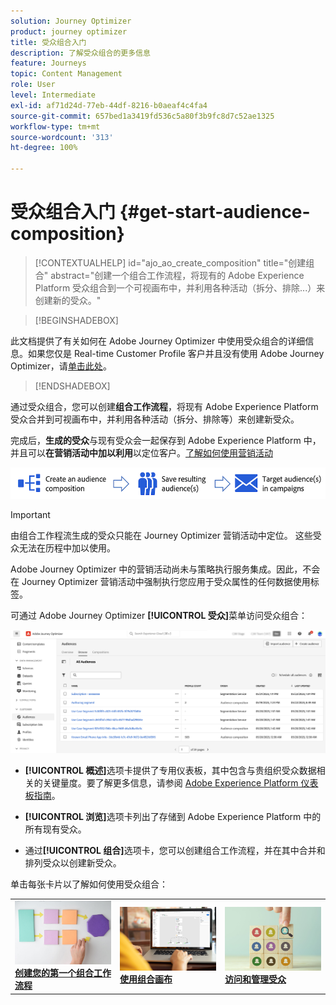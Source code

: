 ```yaml
---
solution: Journey Optimizer
product: journey optimizer
title: 受众组合入门
description: 了解受众组合的更多信息
feature: Journeys
topic: Content Management
role: User
level: Intermediate
exl-id: af71d24d-77eb-44df-8216-b0aeaf4c4fa4
source-git-commit: 657bed1a3419fd536c5a80f3b9fc8d7c52ae1325
workflow-type: tm+mt
source-wordcount: '313'
ht-degree: 100%

---
```


# 受众组合入门 {#get-start-audience-composition}

>[!CONTEXTUALHELP]
>id="ajo_ao_create_composition"
>title="创建组合"
>abstract="创建一个组合工作流程，将现有的 Adobe Experience Platform 受众组合到一个可视画布中，并利用各种活动（拆分、排除...）来创建新的受众。"

>[!BEGINSHADEBOX]

此文档提供了有关如何在 Adobe Journey Optimizer 中使用受众组合的详细信息。如果您仅是 Real-time Customer Profile 客户并且没有使用 Adobe Journey Optimizer，请[单击此处](https://experienceleague.adobe.com/docs/experience-platform/segmentation/ui/audience-composition.html?lang=zh-Hans)。

>[!ENDSHADEBOX]

通过受众组合，您可以创建&#x200B;**组合工作流程**，将现有 Adobe Experience Platform 受众合并到可视画布中，并利用各种活动（拆分、排除等）来创建新受众。

完成后，**生成的受众**&#x200B;与现有受众会一起保存到 Adobe Experience Platform 中，并且可以&#x200B;**在营销活动中加以利用**&#x200B;以定位客户。[了解如何使用营销活动](../campaigns/get-started-with-campaigns.md)

![](assets/audiences-process.png)

>[!IMPORTANT]
>
>由组合工作程流生成的受众只能在 Journey Optimizer 营销活动中定位。 这些受众无法在历程中加以使用。
>
>Adobe Journey Optimizer 中的营销活动尚未与策略执行服务集成。因此，不会在 Journey Optimizer 营销活动中强制执行您应用于受众属性的任何数据使用标签。

可通过 Adobe Journey Optimizer **[!UICONTROL 受众]**&#x200B;菜单访问受众组合：

![](assets/audiences-browse.png)

* **[!UICONTROL 概述]**&#x200B;选项卡提供了专用仪表板，其中包含与贵组织受众数据相关的关键量度。要了解更多信息，请参阅 [Adobe Experience Platform 仪表板指南](https://experienceleague.adobe.com/docs/experience-platform/dashboards/guides/segments.html?lang=zh-Hans)。

* **[!UICONTROL 浏览]**&#x200B;选项卡列出了存储到 Adobe Experience Platform 中的所有现有受众。

* 通过&#x200B;**[!UICONTROL 组合]**&#x200B;选项卡，您可以创建组合工作流程，并在其中合并和排列受众以创建新受众。

单击每张卡片以了解如何使用受众组合：

<table style="table-layout:fixed"><tr style="border: 0;">
<td><a href="create-compositions.md"><img alt="创建组合工作流程" src="../assets/do-not-localize/ao-workflows.jpg"></a>
<div><a href="create-compositions.md"><strong>创建您的第一个组合工作流程</strong></a></div></td>
<td><a href="composition-canvas.md"><img alt="使用组合画布" src="../assets/do-not-localize/ao-canvas.jpg"></a>
<div><a href="composition-canvas.md"><strong>使用组合画布</strong></a></div></td>
<td><a href="access-audiences.md"><img alt="访问和管理受众" src="../assets/do-not-localize/ao-audiences.jpeg"></a>
<div><a href="access-audiences.md"><strong>访问和管理受众</strong></a></div></td>
</tr></table>
